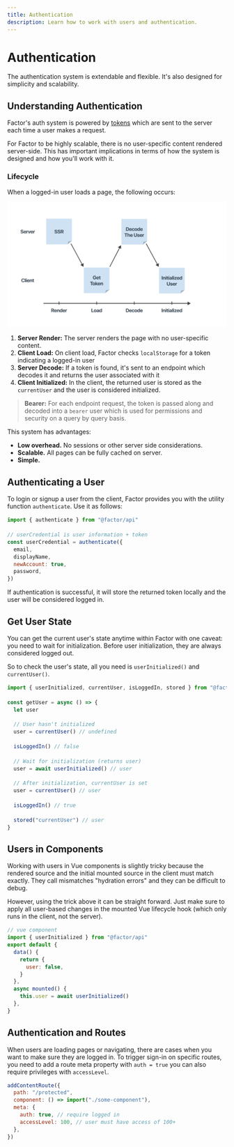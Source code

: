 ```yaml
---
title: Authentication
description: Learn how to work with users and authentication.
---
```


# Authentication

The authentication system is extendable and flexible. It's also designed for simplicity and scalability.

## Understanding Authentication

Factor's auth system is powered by [tokens](https://jwt.io/) which are sent to the server each time a user makes a request.

For Factor to be highly scalable, there is no user-specific content rendered server-side. This has important implications in terms of how the system is designed and how you'll work with it.

### Lifecycle

When a logged-in user loads a page, the following occurs:

![Authentication Lifecycle](./authentication-lifecycle.jpg)

1. **Server Render:** The server renders the page with no user-specific content.
2. **Client Load:** On client load, Factor checks `localStorage` for a token indicating a logged-in user
3. **Server Decode:** If a token is found, it's sent to an endpoint which decodes it and returns the user associated with it
4. **Client Initialized:** In the client, the returned user is stored as the `currentUser` and the user is considered initialized.

> **Bearer:** For each endpoint request, the token is passed along and decoded into a `bearer` user which is used for permissions and security on a query by query basis.

This system has advantages:

- **Low overhead.** No sessions or other server side considerations.
- **Scalable.** All pages can be fully cached on server.
- **Simple.**

## Authenticating a User

To login or signup a user from the client, Factor provides you with the utility function `authenticate`. Use it as follows:

```js
import { authenticate } from "@factor/api"

// userCredential is user information + token
const userCredential = authenticate({
  email,
  displayName,
  newAccount: true,
  password,
})
```

If authentication is successful, it will store the returned token locally and the user will be considered logged in.

## Get User State

You can get the current user's state anytime within Factor with one caveat: you need to wait for initialization. Before user initialization, they are always considered logged out.

So to check the user's state, all you need is `userInitialized()` and `currentUser()`.

```js
import { userInitialized, currentUser, isLoggedIn, stored } from "@factor/api"

const getUser = async () => {
  let user

  // User hasn't initialized
  user = currentUser() // undefined

  isLoggedIn() // false

  // Wait for initialization (returns user)
  user = await userInitialized() // user

  // After initialization, currentUser is set
  user = currentUser() // user

  isLoggedIn() // true

  stored("currentUser") // user
}
```

## Users in Components

Working with users in Vue components is slightly tricky because the rendered source and the initial mounted source in the client must match exactly. They call mismatches "hydration errors" and they can be difficult to debug.

However, using the trick above it can be straight forward. Just make sure to apply all user-based changes in the mounted Vue lifecycle hook (which only runs in the client, not the server).

```js
// vue component
import { userInitialized } from "@factor/api"
export default {
  data() {
    return {
      user: false,
    }
  },
  async mounted() {
    this.user = await userInitialized()
  },
}
```

## Authentication and Routes

When users are loading pages or navigating, there are cases when you want to make sure they are logged in. To trigger sign-in on specific routes, you need to add a route meta property with `auth = true` you can also require privileges with `accessLevel`.

```js
addContentRoute({
  path: "/protected",
  component: () => import("./some-component"),
  meta: {
    auth: true, // require logged in
    accessLevel: 100, // user must have access of 100+
  },
})
```
